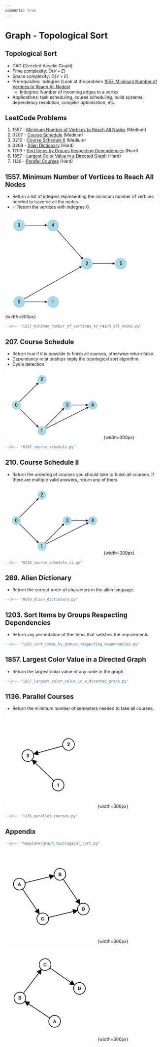 ```yaml
---
comments: true
---
```


# Graph - Topological Sort

## Topological Sort

-   DAG (Directed Acyclic Graph)
-   Time complexity: $O(V+E)$
-   Space complexity: $O(V+E)$
-   Prerequisites: Indegree (Look at the problem [1557. Minimum Number of Vertices to Reach All Nodes](#1557-minimum-number-of-vertices-to-reach-all-nodes))
    -   Indegree: Number of incoming edges to a vertex
-   Applications: task scheduling, course scheduling, build systems, dependency resolution, compiler optimization, etc.

## LeetCode Problems

1. 1557 - [Minimum Number of Vertices to Reach All Nodes](https://leetcode.com/problems/minimum-number-of-vertices-to-reach-all-nodes/) (Medium)
2. 0207 - [Course Schedule](https://leetcode.com/problems/course-schedule/) (Medium)
3. 0210 - [Course Schedule II](https://leetcode.com/problems/course-schedule-ii/) (Medium)
4. 0269 - [Alien Dictionary](https://leetcode.com/problems/alien-dictionary/) (Hard)
5. 1203 - [Sort Items by Groups Respecting Dependencies](https://leetcode.com/problems/sort-items-by-groups-respecting-dependencies/) (Hard)
6. 1857 - [Largest Color Value in a Directed Graph](https://leetcode.com/problems/largest-color-value-in-a-directed-graph/) (Hard)
7. 1136 - [Parallel Courses](https://leetcode.com/problems/parallel-courses/) (Hard)

## 1557. Minimum Number of Vertices to Reach All Nodes

-   Return a list of integers representing the minimum number of vertices needed to traverse all the nodes.
-   ✅ Return the vertices with indegree 0.

![1557](../imgs/1557.png){width=300px}

```python
--8<-- "1557_minimum_number_of_vertices_to_reach_all_nodes.py"
```

## 207. Course Schedule

-   Return true if it is possible to finish all courses, otherwise return false.
-   Dependency relationships imply the topological sort algorithm.
-   Cycle detection

![0207](../imgs/0207.png){width=300px}

```python
--8<-- "0207_course_schedule.py"
```

## 210. Course Schedule II

-   Return the ordering of courses you should take to finish all courses. If there are multiple valid answers, return any of them.

![0207](../imgs/0207.png){width=300px}

```python
--8<-- "0210_course_schedule_ii.py"
```

## 269. Alien Dictionary

-   Return the correct order of characters in the alien language.

```python
--8<-- "0269_alien_dictionary.py"
```

## 1203. Sort Items by Groups Respecting Dependencies

-   Return any permutation of the items that satisfies the requirements.

```python
--8<-- "1203_sort_items_by_groups_respecting_dependencies.py"
```

## 1857. Largest Color Value in a Directed Graph

-   Return the largest color value of any node in the graph.

```python
--8<-- "1857_largest_color_value_in_a_directed_graph.py"
```

## 1136. Parallel Courses

-   Return the minimum number of semesters needed to take all courses.

![1136](../imgs/1136.png){width=300px}

```python
--8<-- "1136_parallel_courses.py"
```

## Appendix

```python
--8<-- "template/graph_topological_sort.py"
```

![ts1](../imgs/graph_ts1.png){width=300px}

![ts2](../imgs/graph_ts2.png){width=300px}
